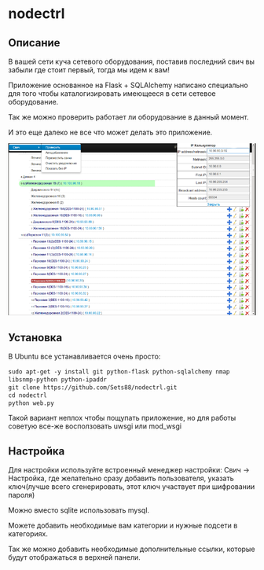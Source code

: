 nodectrl
========

## Описание
В вашей сети куча сетевого оборудования, поставив последний свич вы забыли где стоит первый, тогда мы идем к вам!

Приложение основанное на Flask + SQLAlchemy написано специально для того чтобы каталогизировать имеющееся в сети сетевое оборудование.

Так же можно проверить работает ли оборудование в данный момент.

И это еще далеко не все что может делать это приложение. 

![Screenshot](/img/nodectrl.png)

## Установка
В Ubuntu все устанавливается очень просто:

    sudo apt-get -y install git python-flask python-sqlalchemy nmap libsnmp-python python-ipaddr
    git clone https://github.com/Sets88/nodectrl.git
    cd nodectrl
    python web.py

Такой вариант неплох чтобы пощупать приложение, но для работы советую все-же восползовать uwsgi или mod_wsgi


## Настройка
Для настройки используйте встроенный менеджер настройки: Свич -> Настройка, где желательно сразу добавить пользователя, указать ключ(лучше всего сгенерировать, этот ключ участвует при шифровании пароля)

Можно вместо sqlite использовать mysql.

Можете добавить необходимые вам категории и нужные подсети в категориях.

Так же можно добавить необходимые дополнительные ссылки, которые будут отображаться в верхней панели.
